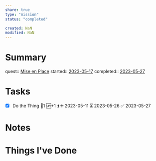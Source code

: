 ```yaml
---
share: true
type: "mission"
status: "completed"

created: NaN 
modified: NaN
---
```

 
# Summary
quest:: [Mise en Place](./Mise%20en%20Place.md)
started:: [2023-05-17](../../00%20-%20Life%20Management%20System/09%20-%20Daily%20Notes/2023-05-17.md)
completed:: [2023-05-27](../../00%20-%20Life%20Management%20System/09%20-%20Daily%20Notes/2023-05-27.md)
# Tasks
- [x] Do the Thing 🥄1 🆙+1 ⏫ ➕ 2023-05-11 ⏳ 2023-05-26 ✅ 2023-05-27
# Notes

# Things I've Done